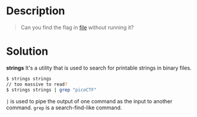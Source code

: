 # Description
> Can you find the flag in [file](https://jupiter.challenges.picoctf.org/static/fae9ac5267cd6e44124e559b901df177/strings) without running it?

# Solution
**strings**
It's a utility that is used to search for printable strings in binary files.
```bash
$ strings strings
// too massive to read?
$ strings strings | grep "picoCTF"
```
`|` is used to pipe the output of one command as the input to another command. 
`grep` is a search-find-like command.